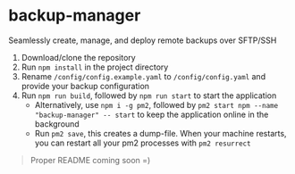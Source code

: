 # backup-manager

Seamlessly create, manage, and deploy remote backups over SFTP/SSH

1. Download/clone the repository
2. Run `npm install` in the project directory
3. Rename `/config/config.example.yaml` to `/config/config.yaml` and provide your backup configuration
4. Run `npm run build`, followed by `npm run start` to start the application
    - Alternatively, use `npm i -g pm2`, followed by `pm2 start npm --name "backup-manager" -- start` to keep the application online in the background
    - Run `pm2 save`, this creates a dump-file. When your machine restarts, you can restart all your pm2 processes with `pm2 resurrect`

> Proper README coming soon =)
